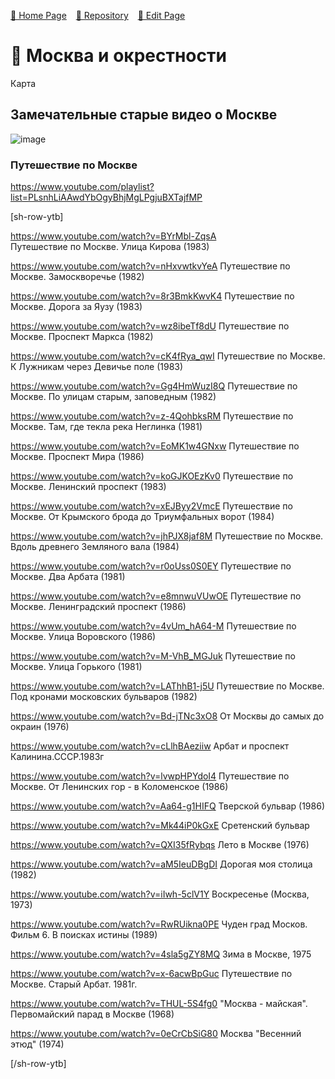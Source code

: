 
<style>
	@import url("/utils/css/bootstrap-grid.css");
	@import url("/utils/css/iframe-youtube.css");
</style>
<script src="/shortcutsjs/shortcuts-v4.js" defer></script>


[🚀 Home Page](https://andrewalevin.github.io/) &ensp;  [🏰 Repository](https://github.com/andrewalevin/andrewalevin.github.io) &ensp;  [🔨 Edit Page](https://github.com/andrewalevin/andrewalevin.github.io/edit/main/moscow.md)



# 🌳 Москва и окрестности 

Карта 




## Замечательные старые видео о Москве



![image](https://github.com/andrewalevin/andrewalevin.github.io/assets/155118488/74812a97-b27c-44ea-b53e-55f8a32840f3)


### Путешествие по Москве


https://www.youtube.com/playlist?list=PLsnhLiAAwdYbOgyBhjMgLPgjuBXTajfMP


[sh-row-ytb]


https://www.youtube.com/watch?v=BYrMbl-ZqsA  
Путешествие по Москве. Улица Кирова (1983)


https://www.youtube.com/watch?v=nHxvwtkvYeA 
Путешествие по Москве. Замоскворечье (1982)


https://www.youtube.com/watch?v=8r3BmkKwvK4
Путешествие по Москве. Дорога за Яузу (1983)


https://www.youtube.com/watch?v=wz8ibeTf8dU
Путешествие по Москве. Проспект Маркса (1982)


https://www.youtube.com/watch?v=cK4fRya_qwI
Путешествие по Москве. К Лужникам через Девичье поле (1983)


https://www.youtube.com/watch?v=Gg4HmWuzI8Q
Путешествие по Москве. По улицам старым, заповедным (1982)


https://www.youtube.com/watch?v=z-4QohbksRM
Путешествие по Москве. Там, где текла река Неглинка (1981)


https://www.youtube.com/watch?v=EoMK1w4GNxw
Путешествие по Москве. Проспект Мира (1986)


https://www.youtube.com/watch?v=koGJKOEzKv0
Путешествие по Москве. Ленинский проспект (1983)


https://www.youtube.com/watch?v=xEJByy2VmcE
Путешествие по Москве. От Крымского брода до Триумфальных ворот (1984)


https://www.youtube.com/watch?v=jhPJX8jaf8M
Путешествие по Москве. Вдоль древнего Земляного вала (1984)


https://www.youtube.com/watch?v=r0oUss0S0EY
Путешествие по Москве. Два Арбата (1981)


https://www.youtube.com/watch?v=e8mnwuVUwOE
Путешествие по Москве. Ленинградский проспект (1986)


https://www.youtube.com/watch?v=4vUm_hA64-M
Путешествие по Москве. Улица Воровского (1986)


https://www.youtube.com/watch?v=M-VhB_MGJuk
Путешествие по Москве. Улица Горького (1981)


https://www.youtube.com/watch?v=LAThhB1-j5U
Путешествие по Москве. Под кронами московских бульваров (1982)


https://www.youtube.com/watch?v=Bd-jTNc3xO8
От Москвы до самых до окраин (1976)


https://www.youtube.com/watch?v=cLlhBAeziiw
Арбат и проспект Калинина.СССР.1983г


https://www.youtube.com/watch?v=lvwpHPYdoI4
Путешествие по Москве. От Ленинских гор - в Коломенское (1986)


https://www.youtube.com/watch?v=Aa64-g1HIFQ
Тверской бульвар (1986)


https://www.youtube.com/watch?v=Mk44iP0kGxE
Сретенский бульвар


https://www.youtube.com/watch?v=QXI35fRybqs
Лето в Москве (1976)


https://www.youtube.com/watch?v=aM5IeuDBgDI
Дорогая моя столица (1982)


https://www.youtube.com/watch?v=iIwh-5clV1Y
Воскресенье (Москва, 1973)



https://www.youtube.com/watch?v=RwRUikna0PE
Чуден град Москов. Фильм 6. В поисках истины (1989)


https://www.youtube.com/watch?v=4sla5gZY8MQ
Зима в Москве, 1975


https://www.youtube.com/watch?v=x-6acwBpGuc
Путешествие по Москве. Старый Арбат. 1981г.


https://www.youtube.com/watch?v=THUL-5S4fg0
"Москва - майская". Первомайский парад в Москве (1968)


https://www.youtube.com/watch?v=0eCrCbSiG80
Москва "Весенний этюд" (1974)


[/sh-row-ytb]















